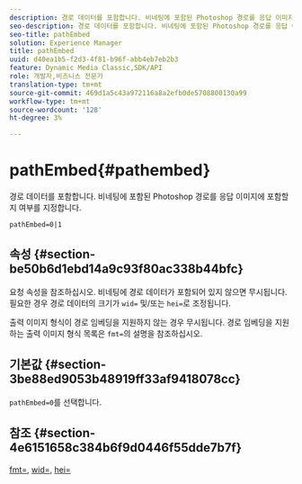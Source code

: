```yaml
---
description: 경로 데이터를 포함합니다. 비네팅에 포함된 Photoshop 경로를 응답 이미지에 포함할지 여부를 지정합니다.
seo-description: 경로 데이터를 포함합니다. 비네팅에 포함된 Photoshop 경로를 응답 이미지에 포함할지 여부를 지정합니다.
seo-title: pathEmbed
solution: Experience Manager
title: pathEmbed
uuid: d40ea1b5-f2d3-4f81-b96f-abb4eb7eb2b3
feature: Dynamic Media Classic,SDK/API
role: 개발자,비즈니스 전문가
translation-type: tm+mt
source-git-commit: 469d1a5c43a972116a8a2efb0de5708800130a99
workflow-type: tm+mt
source-wordcount: '128'
ht-degree: 3%

---
```



# pathEmbed{#pathembed}

경로 데이터를 포함합니다. 비네팅에 포함된 Photoshop 경로를 응답 이미지에 포함할지 여부를 지정합니다.

`pathEmbed=0|1`

## 속성 {#section-be50b6d1ebd14a9c93f80ac338b44bfc}

요청 속성을 참조하십시오. 비네팅에 경로 데이터가 포함되어 있지 않으면 무시됩니다. 필요한 경우 경로 데이터의 크기가 `wid=` 및/또는 `hei=`로 조정됩니다.

출력 이미지 형식이 경로 임베딩을 지원하지 않는 경우 무시됩니다. 경로 임베딩을 지원하는 출력 이미지 형식 목록은 `fmt=`의 설명을 참조하십시오.

## 기본값 {#section-3be88ed9053b48919ff33af9418078cc}

`pathEmbed=0`를 선택합니다.

## 참조 {#section-4e6151658c384b6f9d0446f55dde7b7f}

[fmt=](../../../../../ir-api/http-protocol/image-rendering-api-ref/c-ir-http-protocol-ref/c-ir-http-protocol-command-reference/r-ir-fmt.md#reference-4c743f67d56b47c5b774fcc900ff758c),  [wid=](../../../../../ir-api/http-protocol/image-rendering-api-ref/c-ir-http-protocol-ref/c-ir-http-protocol-command-reference/r-ir-wid.md#reference-b7e691b0624941168c94b2749ae233ec),  [hei=](../../../../../ir-api/http-protocol/image-rendering-api-ref/c-ir-http-protocol-ref/c-ir-http-protocol-command-reference/r-ir-hei.md#reference-1c08f60365a94417a39867c09cac5478)
